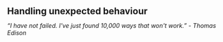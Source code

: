 <h2 style="margin:0; line-height:1.1;">Handling unexpected behaviour</h2>

*“I have not failed. I've just found 10,000 ways that won't work.” - Thomas Edison* 

